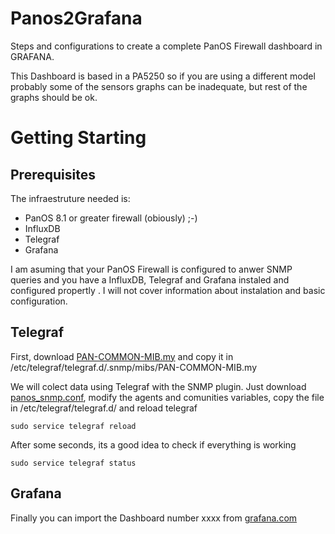 # Panos2Grafana
Steps and configurations to create a complete PanOS Firewall dashboard in GRAFANA.

This Dashboard is based in a PA5250 so if you are using a different model probably some of the sensors graphs can be inadequate, but rest of the graphs should be ok.

# Getting Starting

## Prerequisites
The infraestruture needed is:
- PanOS 8.1 or greater firewall (obiously) ;-)
- InfluxDB
- Telegraf
- Grafana

I am asuming that your PanOS Firewall is configured to anwer SNMP queries and you have a InfluxDB, Telegraf and Grafana instaled and configured propertly . I will not cover information about instalation and basic configuration.

## Telegraf
First, download [PAN-COMMON-MIB.my](https://github.com/vbarahona/Panos2Grafana/raw/master/PAN-COMMON-MIB.my)  and copy it in /etc/telegraf/telegraf.d/.snmp/mibs/PAN-COMMON-MIB.my

We will colect data using Telegraf with the SNMP plugin. Just download [panos_snmp.conf](https://github.com/vbarahona/Panos2Grafana/raw/master/panos_snmp.conf), modify the agents and comunities variables, copy the file in /etc/telegraf/telegraf.d/ and reload telegraf
```
sudo service telegraf reload
```
After some seconds, its a good idea to check if everything is working
```
sudo service telegraf status
```
## Grafana
Finally you can import the Dashboard number xxxx from [grafana.com](https://grafana.com/dashboards/xxxx)
